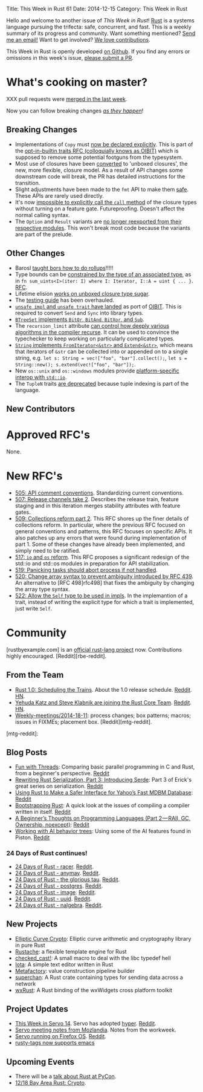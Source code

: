 Title: This Week in Rust 61
Date: 2014-12-15
Category: This Week in Rust

Hello and welcome to another issue of *This Week in Rust*!
[Rust](http://rust-lang.org) is a systems language pursuing the trifecta:
safe, concurrent, and fast. This is a weekly summary of its progress and
community. Want something mentioned? [Send me an
email!](mailto:corey@octayn.net?subject=This%20Week%20in%20Rust%20Suggestion)
Want to get involved? [We love
contributions](https://github.com/mozilla/rust/wiki/Note-guide-for-new-contributors).

This Week in Rust is openly developed [on Github](https://github.com/cmr/this-week-in-rust).
If you find any errors or omissions in this week's issue, [please submit a PR](https://github.com/cmr/this-week-in-rust/pulls).

# What's cooking on master?

XXX pull requests were [merged in the last week][1].

[1]: https://github.com/rust-lang/rust/pulls?q=is%3Apr+is%3Amerged+updated%3A2014-12-08..2014-12-15

Now you can follow breaking changes *[as they happen][BitRust]*!

[BitRust]: http://bitrust.octarineparrot.com/

## Breaking Changes

* Implementations of `Copy` must [now be declared
  explicitly][optin]. This is part of the [opt-in-builtin traits RFC
  (colloquially knows as OIBIT)][optin-rfc] which is supposed to
  remove some potential footguns from the typesystem.
* Most use of closures have been [converted][unboxed] to 'unboxed
  closures', the new, more flexible, closure model. As a result of API
  changes some downstream code will break, the PR has detailed
  instructions for the transition.
* Slight adjustments have been made to the `fmt` API to make them
  [safe][fmt]. These APIs are rarely used directly.
* It's now [impossible to explicitly call the `call` method][call] of
  the closure types without turning on a feature
  gate. Futureproofing. Doesn't affect the normal calling syntax.
* The `Option` and `Result` variants are [no longer reexported from
  their respective modules][reexp]. This won't break most code
  because the variants are part of the prelude.

[optin]: https://github.com/rust-lang/rust/pull/19566
[optin-rfc]: https://github.com/rust-lang/rfcs/blob/master/text/0019-opt-in-builtin-traits.md
[fmt]: https://github.com/rust-lang/rust/pull/19506
[call]: https://github.com/rust-lang/rust/pull/19587
[reexp]: https://github.com/rust-lang/rust/pull/19653
[unboxed]: https://github.com/rust-lang/rust/pull/19467

## Other Changes

* Barosl [taught bors how to do rollups][rollup]!!!!!
* Type bounds can be [constrained by the type of an associated
  type][assoc-eq], as in `fn sum_uints<I>(iter: I) where I: Iterator,
  I::A = uint { ... }`. [RFC][assoc-eq-rfc].
* Lifetime elision [works on unboxed closure type sugar][sugar].
* The [testing guide][testing] has been overhauled.
* [`unsafe impl` and `unsafe trait` have landed][unsafe] as port of
  [OIBIT][oibit-rfc]. This is required to convert `Send` and `Sync`
  into library types.
* [`BTreeSet` implements `BitOr`, `BitAnd`, `BitXor`, and `Sub`][btreeset].
* The `recursion_limit` attribute [can control how deeply various
  algorithms in the compiler recurse][recur]. It can be used to
  convince the typechecker to keep working on particularly complicated
  types.
* [`String` implements `FromIterator<&str>` and
  `Extend<&str>`][extend], which means that iterators of `&str` can be
  collected into or appended on to a single string, e.g. `let s:
  String = vec!["foo", "bar"].collect();`, `let s = String::new();
  s.extend(vec!["foo", "bar"]);`.
* New `os::unix` and `os::windows` modules provide [platform-specific
  interop with `std::io`][io].
* The `TupleN` traits [are deprecated][tuplen] because tuple indexing
  is part of the language.

[testing]: http://doc.rust-lang.org/guide-testing.html
[sugar]: https://github.com/rust-lang/rust/pull/19589
[recur]: https://github.com/rust-lang/rust/pull/19466
[btreeset]: https://github.com/rust-lang/rust/pull/19514
[extend]: https://github.com/rust-lang/rust/pull/19626
[io]: https://github.com/rust-lang/rust/pull/19169
[assoc-eq]: https://github.com/rust-lang/rust/pull/19391
[assoc-eq-rfc]: https://github.com/rust-lang/rfcs/blob/master/text/0195-associated-items.md#constraining-associated-types
[tuplen]: https://github.com/rust-lang/rust/pull/19677
[unsafe]: https://github.com/rust-lang/rust/pull/19703
[oibit-rfc]: https://github.com/rust-lang/rfcs/blob/master/text/0019-opt-in-builtin-traits.md
[rollup]: https://github.com/graydon/bors/pull/47

## New Contributors



# Approved RFC's

None.

# New RFC's

* [505: API comment conventions][rfc505]. Standardizing current
  conventions.
* [507: Release channels take 2][rfc507]. Describes the release train,
  feature staging and in this iteration merges stability attributes
  with feature gates.
* [509: Collections reform part 2][rfc509]. This RFC shores up the
  finer details of collections reform. In particular, where the
  previous RFC focused on general conventions and patterns, this RFC
  focuses on specific APIs. It also patches up any errors that were
  found during implementation of part 1. Some of these changes have
  already been implemented, and simply need to be ratified.
* [517: `io` and `os` reform][rfc517]. This RFC proposes a significant
  redesign of the std::io and std::os modules in preparation for API
  stabilization.
* [519: Panicking tasks should abort process if not handled][rfc519].
* [520: Change array syntax to prevent ambiguity introduced by RFC
  439][rfc520]. An alternative to [RFC 498]rfc498] that fixes the
  ambiguity by changing the array type syntax.
* [522: Allow the `Self` type to be used in impls][rfc522]. In the
  implemantion of a trait, instead of writing the explicit type for
  which a trait is implemented, just write `Self`.

[rfc498]: https://github.com/rust-lang/rfcs/pull/498
[rfc505]: https://github.com/rust-lang/rfcs/pull/505
[rfc507]: https://github.com/rust-lang/rfcs/pull/507
[rfc509]: https://github.com/rust-lang/rfcs/pull/509
[rfc517]: https://github.com/rust-lang/rfcs/pull/517
[rfc519]: https://github.com/rust-lang/rfcs/pull/519
[rfc520]: https://github.com/rust-lang/rfcs/pull/520
[rfc522]: https://github.com/rust-lang/rfcs/pull/522

# Community

[rustbyexample.com] is an [official rust-lang project][rbe]
now. Contributions highly encouraged. [Reddit][rbe-reddit].

[rbe]: https://github.com/rust-lang/rust-by-example
[rde-reddit]: https://www.reddit.com/r/rust/comments/2onzq0/rust_by_example_has_been_transferred_to_rustlang/

## From the Team

* [Rust 1.0: Scheduling the Trains][trains]. About the 1.0 release
  schedule. [Reddit][trains-reddit]. [HN][trains-hn].
* [Yehuda Katz and Steve Klabnik are joining the Rust Core
  Team][core]. [Reddit][core-reddit]. [HN][core-hn].
* [Weekly-meetings/2014-18-11][mtg]: process changes; box patterns;
  macros; issues in FIXMEs; placement box. [Reddit][mtg-reddit].

[trains]: http://blog.rust-lang.org/2014/12/12/1.0-Timeline.html
[trains-reddit]: https://www.reddit.com/r/rust/comments/2p35dk/rust_10_scheduling_the_trains/
[trains-hn]: https://news.ycombinator.com/item?id=8740751
[core]: http://blog.rust-lang.org/2014/12/12/Core-Team.html
[core-reddit]: https://www.reddit.com/r/rust/comments/2p47ee/yehuda_katz_and_steve_klabnik_are_joining_the/
[core-hn]: https://news.ycombinator.com/item?id=8742953
[mtg]: https://github.com/rust-lang/meeting-minutes/blob/master/weekly-meetings/2014-12-09.md
[mtg-reddit]:

## Blog Posts

* [Fun with Threads][funthreads]: Comparing basic parallel programming in C and Rust, from a beginner's perspective. [Reddit][funthreads-reddit] 
* [Rewriting Rust Serialization, Part 3: Introducing Serde][rustserial]: Part 3 of Erick's great series on serialization. [Reddit][rustserial-reddit] 
* [Using Rust to Make a Safer Interface for Yahoo’s Fast MDBM Database][mdbm]: [Reddit][mdbm-reddit] 
* [Bootstrapping Rust][bootstrapping]: A quick look at the issues of compiling a compiler written in itself. [Reddit][bootstrapping-reddit] 
* [A Beginner’s Thoughts on Programming Languages (Part 2 — RAII, GC, Ownership, noexcept)][begginers]: [Reddit][begginers-reddit] 
* [Working with AI behavior trees][behaviour]: Using some of the AI features found in Piston. [Reddit][behaviour-reddit] 


### 24 Days of Rust continues!

* [24 Days of Rust - racer][24days8]. [Reddit][24days8-reddit].
* [24 Days of Rust - anymay][24days9]. [Reddit][24days9-reddit].
* [24 Days of Rust - the glorious tau][24days10]. [Reddit][24days10-reddit].
* [24 Days of Rust - postgres][24days11]. [Reddit][24days11-reddit].
* [24 Days of Rust - image][24days12]. [Reddit][24days12-reddit].
* [24 Days of Rust - uuid][24days13]. [Reddit][24days13-reddit].
* [24 Days of Rust - nalgebra][24days14]. [Reddit][24days14-reddit].

[funthreads]: http://jvns.ca/blog/2014/12/14/fun-with-threads/
[funthreads-reddit]: http://www.reddit.com/r/rust/comments/2pabnd/diving_into_concurrency_trying_out_mutexes_and/
[rustserial]: http://erickt.github.io/blog/2014/12/13/rewriting-rust-serialization/
[rustserial-reddit]: http://www.reddit.com/r/rust/comments/2p85za/rewriting_rust_serialization_part_3_introducing/
[mdbm]: http://erickt.github.io/blog/2014/12/13/rust-and-mdbm/
[mdbm-reddit]: http://www.reddit.com/r/rust/comments/2p70sj/using_rust_to_make_a_safer_interface_for_yahoos/
[bootstrapping]: http://aidancully.blogspot.com/2014/12/bootstrapping-rust.html
[bootstrapping-reddit]: http://www.reddit.com/r/rust/comments/2ovuko/bootstrapping_rust/
[begginers]: https://medium.com/@chcokr/a-beginners-thoughts-on-programming-languages-part-2-raii-gc-ownership-noexcept-1c08f5dfe353
[begginers-reddit]: http://www.reddit.com/r/rust/comments/2ov7e2/a_beginners_thoughts_on_programming_languages/
[behaviour]: http://blog.piston.rs/2014/12/09/working-with-ai-behavior-trees/
[behaviour-reddit]: http://www.reddit.com/r/rust/comments/2orssg/working_with_ai_behavior_trees_piston/

[24days8]: https://siciarz.net/24-days-of-rust-racer/
[24days8-reddit]: https://www.reddit.com/r/rust/comments/2oo1n5/24_days_of_rust_racer/
[24days9]: https://siciarz.net/24-days-of-rust-anymap/
[24days9-reddit]: https://siciarz.net/24-days-of-rust-anymap/
[24days10]: https://siciarz.net/24-days-of-rust-glorious-tau/
[24days10-reddit]: https://www.reddit.com/r/rust/comments/2ow3jm/24_days_of_rust_the_glorious_tau/
[24days11]: https://siciarz.net/24-days-of-rust-postgres/
[24days11-reddit]: https://www.reddit.com/r/rust/comments/2ozzeg/24_days_of_rust_postgres/
[24days12]: https://siciarz.net/24-days-of-rust-image/
[24days12-reddit]: https://www.reddit.com/r/rust/comments/2p3mjf/24_days_of_rust_image/
[24days13]: https://siciarz.net/24-days-of-rust-uuid/
[24days13-reddit]: https://www.reddit.com/r/rust/comments/2p6kvf/24_days_of_rust_uuid/
[24days14]: https://siciarz.net/24-days-of-rust-nalgebra/
[24days14-reddit]: https://www.reddit.com/r/rust/comments/2pa7md/24_days_of_rust_nalgebra/

## New Projects
* [Elliptic Curve Crypto][ecc]: Elliptic curve arithmetic and cryptography library in pure Rust
* [Rustache][rustache]: a flexible template engine for Rust
* [checked_cast!][checked]: A small macro to deal with the libc typedef hell
* [Iota][iota]: A simple text editor written in Rust
* [Metafactory][metafactory]: value construction pipeline builder
* [superchan][superchan]: A Rust crate containing types for sending data across a network
* [wxRust][wxRust]: A Rust binding of the wxWidgets cross platform toolkit

[ecc]: https://github.com/Bren2010/ecc
[rustache]: http://rustache.github.io/
[checked]: https://github.com/Jurily/rust-checked-cast
[iota]: https://github.com/gchp/iota
[metafactory]: https://github.com/Nercury/metafactory-rs
[superchan]: https://github.com/dradtke/superchan
[wxRust]: https://github.com/kenz-gelsoft/wxRust

## Project Updates

* [This Week in Servo 14][twis]. Servo has adopted [hyper]. [Reddit][twis-reddit].
* [Servo meeting notes from Mozlandia][servo-mozlandia]. Notes from the workweek.
* [Servo running on Firefox OS][fxos]. [Reddit][fxos-reddit].
* [rusty-tags now supports emacs][rusty-tags]

[twis]: http://blog.servo.org/2014/12/09/twis-14/
[twis-reddit]: https://www.reddit.com/r/rust/comments/2orabe/this_week_in_servo_15/
[hyper]: https://github.com/hyperium/hyper
[servo-mozlandia]: https://groups.google.com/forum/#!topic/mozilla.dev.servo/zK2H8a2dTGQ
[fxos]: https://twitter.com/larsberg_/status/539937229049581568
[fxos-reddit]: https://www.reddit.com/r/rust/comments/2orhhh/servo_running_on_firefox_os/
[rusty-tags]: https://github.com/dan-t/rusty-tags

## Upcoming Events

* There will be a [talk about Rust at PyCon][pycon].
* [12/18 Bay Area Rust: Crypto][bay].

[pycon]: https://us.pycon.org/2015/schedule/presentation/411/
[bay]: http://www.meetup.com/Rust-Bay-Area/events/210632582/
